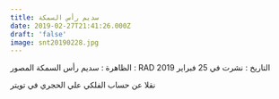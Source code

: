 ```yaml
---
title: سديم رأس السمكة
date: 2019-02-27T21:41:26.000Z
draft: 'false'
image: snt20190228.jpg
---
```


الظاهرة : سديم رأس السمكة
المصور : RAD
التاريخ : نشرت في 25 فبراير 2019

نقلا عن حساب الفلكي علي الحجري في تويتر
